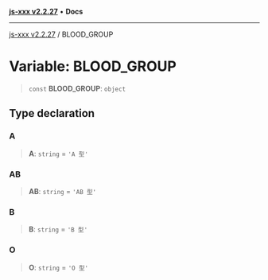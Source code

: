[**js-xxx v2.2.27**](../README.md) • **Docs**

***

[js-xxx v2.2.27](../README.md) / BLOOD\_GROUP

# Variable: BLOOD\_GROUP

> `const` **BLOOD\_GROUP**: `object`

## Type declaration

### A

> **A**: `string` = `'A 型'`

### AB

> **AB**: `string` = `'AB 型'`

### B

> **B**: `string` = `'B 型'`

### O

> **O**: `string` = `'O 型'`
